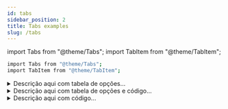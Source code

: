 ```yaml
---
id: tabs
sidebar_position: 2
title: Tabs examples
slug: /tabs
---
```


import Tabs from "@theme/Tabs";
import TabItem from "@theme/TabItem";


```bash
import Tabs from "@theme/Tabs";
import TabItem from "@theme/TabItem";
```

<details>
<summary>Descrição aqui com tabela de opções...</summary>

<Tabs>
  <TabItem value="apple" label="Apple" default>
    This is an apple 🍎
  </TabItem>
  <TabItem value="orange" label="Orange">
    This is an orange 🍊
  </TabItem>
  <TabItem value="banana" label="Banana">
    This is a banana 🍌
  </TabItem>
</Tabs>

</details>

<details>
<summary>Descrição aqui com tabela de opções e código...</summary>

<Tabs>
  <TabItem value="apple" label="Apple" default>
    This is an apple 🍎
  </TabItem>
  <TabItem value="orange" label="Orange">
    This is an orange 🍊
  </TabItem>
  <TabItem value="github-cli" label="GitHub CLI">
    ```bash
gh auth login
```
  </TabItem>
</Tabs>

</details>

<details>
<summary>Descrição aqui com código...</summary>

```bash
gh auth login
```

</details>
